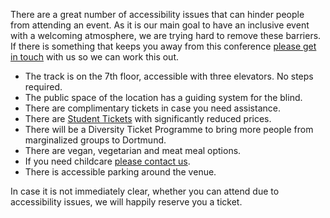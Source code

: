 There are a great number of accessibility issues that can hinder people from attending an event. As it is our main goal to have an inclusive event with a welcoming atmosphere, we are trying hard to remove these barriers.
If there is something that keeps you away from this conference [please get in touch](mailto:team@otsconf.com) with us so we can work this out.

- The track is on the 7th floor, accessible with three elevators. No steps required.
- The public space of the location has a guiding system for the blind.
- There are complimentary tickets in case you need assistance.
- There are [Student Tickets](#tickets) with significantly reduced prices.
- There will be a Diversity Ticket Programme to bring more people from marginalized groups to Dortmund.
- There are vegan, vegetarian and meat meal options.
- If you need childcare [please contact us](mailto:team@otsconf.com).
- There is accessible parking around the venue.

In case it is not immediately clear, whether you can attend due to accessibility issues, we will happily reserve you a ticket.
